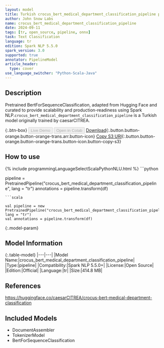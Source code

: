 ```yaml
---
layout: model
title: Turkish crocus_bert_medical_department_classification_pipeline pipeline BertForSequenceClassification from caesarCITREA
author: John Snow Labs
name: crocus_bert_medical_department_classification_pipeline
date: 2024-09-11
tags: [tr, open_source, pipeline, onnx]
task: Text Classification
language: tr
edition: Spark NLP 5.5.0
spark_version: 3.0
supported: true
annotator: PipelineModel
article_header:
  type: cover
use_language_switcher: "Python-Scala-Java"
---
```


## Description

Pretrained BertForSequenceClassification, adapted from Hugging Face and curated to provide scalability and production-readiness using Spark NLP.`crocus_bert_medical_department_classification_pipeline` is a Turkish model originally trained by caesarCITREA.

{:.btn-box}
<button class="button button-orange" disabled>Live Demo</button>
<button class="button button-orange" disabled>Open in Colab</button>
[Download](https://s3.amazonaws.com/auxdata.johnsnowlabs.com/public/models/crocus_bert_medical_department_classification_pipeline_tr_5.5.0_3.0_1726016076597.zip){:.button.button-orange.button-orange-trans.arr.button-icon}
[Copy S3 URI](s3://auxdata.johnsnowlabs.com/public/models/crocus_bert_medical_department_classification_pipeline_tr_5.5.0_3.0_1726016076597.zip){:.button.button-orange.button-orange-trans.button-icon.button-copy-s3}

## How to use



<div class="tabs-box" markdown="1">
{% include programmingLanguageSelectScalaPythonNLU.html %}
```python

pipeline = PretrainedPipeline("crocus_bert_medical_department_classification_pipeline", lang = "tr")
annotations =  pipeline.transform(df)   

```
```scala

val pipeline = new PretrainedPipeline("crocus_bert_medical_department_classification_pipeline", lang = "tr")
val annotations = pipeline.transform(df)

```
</div>

{:.model-param}
## Model Information

{:.table-model}
|---|---|
|Model Name:|crocus_bert_medical_department_classification_pipeline|
|Type:|pipeline|
|Compatibility:|Spark NLP 5.5.0+|
|License:|Open Source|
|Edition:|Official|
|Language:|tr|
|Size:|414.8 MB|

## References

https://huggingface.co/caesarCITREA/crocus-bert-medical-department-classification

## Included Models

- DocumentAssembler
- TokenizerModel
- BertForSequenceClassification